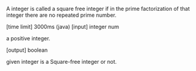 A integer is called a square free integer if in the prime factorization of that integer there are no repeated prime number.

[time limit] 3000ms (java)
[input] integer num

a positive integer.

[output] boolean

given integer is a Square-free integer or not.
